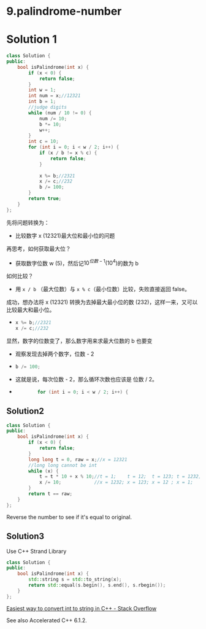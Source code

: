 # 9.palindrome-number

# Solution 1

```cpp
class Solution {
public:
    bool isPalindrome(int x) {
        if (x < 0) {
            return false;
        }
        int w = 1;
        int num = x;//12321
        int b = 1;
        //judge digits
        while (num / 10 != 0) {
            num /= 10;
            b *= 10;
            w++;
        }
        int c = 10;
        for (int i = 0; i < w / 2; i++) {
            if (x / b != x % c) {
                return false;
            }
            
            x %= b;//2321
            x /= c;//232
            b /= 100;
        }
        return true;
    }
};
```

先将问题转换为：

- 比较数字 x (12321)最大位和最小位的问题

再思考，如何获取最大位？

- 获取数字位数 w (5)，然后记$10 ^ {位数 - 1}(10 ^ 4)$的数为 b 

如何比较？

- 用 `x / b` （最大位数）与 `x % c`（最小位数）比较，失败直接返回 false。

成功，想办法将 x (12321) 转换为去掉最大最小位的数 (232)，这样一来，又可以比较最大和最小位。

- ```cpp
  x %= b;//2321
  x /= c;//232
  ```

显然，数字的位数变了，那么数字用来求最大位数的 b 也要变

- 观察发现去掉两个数字，位数 - 2

- ```cpp
  b /= 100;
  ```

- 这就是说，每次位数 - 2，那么循环次数也应该是 位数 / 2。

- ```cpp
          for (int i = 0; i < w / 2; i++) {
  ```

## Solution2

```cpp
class Solution {
public:
    bool isPalindrome(int x) {
        if (x < 0) {
            return false;
        }
        long long t = 0, raw = x;//x = 12321
        //long long cannot be int
        while (x) {
            t = t * 10 + x % 10;//t = 1;    t = 12;  t = 123; t = 1232; t = 12321;
            x /= 10;            //x = 1232; x = 123; x = 12 ; x = 1;    x = 0;
        }
        return t == raw;
    }
};
```

Reverse the number to see if it's equal to original.

## Solution3

Use C++ Strand Library

```cpp
class Solution {
public:
    bool isPalindrome(int x) {
        std::string s = std::to_string(x);
        return std::equal(s.begin(), s.end(), s.rbegin());
    }
};
```

[Easiest way to convert int to string in C\+\+ \- Stack Overflow](https://stackoverflow.com/questions/5590381/easiest-way-to-convert-int-to-string-in-c)

See also Accelerated C++ 6.1.2.